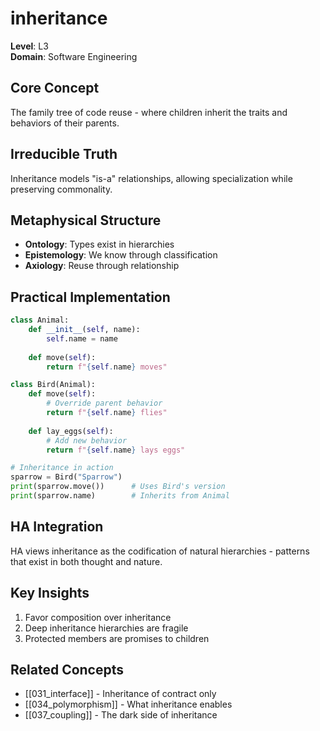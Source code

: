 # inheritance

**Level**: L3  
**Domain**: Software Engineering

## Core Concept
The family tree of code reuse - where children inherit the traits and behaviors of their parents.

## Irreducible Truth
Inheritance models "is-a" relationships, allowing specialization while preserving commonality.

## Metaphysical Structure
- **Ontology**: Types exist in hierarchies
- **Epistemology**: We know through classification
- **Axiology**: Reuse through relationship

## Practical Implementation
```python
class Animal:
    def __init__(self, name):
        self.name = name
    
    def move(self):
        return f"{self.name} moves"

class Bird(Animal):
    def move(self):
        # Override parent behavior
        return f"{self.name} flies"
    
    def lay_eggs(self):
        # Add new behavior
        return f"{self.name} lays eggs"

# Inheritance in action
sparrow = Bird("Sparrow")
print(sparrow.move())      # Uses Bird's version
print(sparrow.name)        # Inherits from Animal
```

## HA Integration
HA views inheritance as the codification of natural hierarchies - patterns that exist in both thought and nature.

## Key Insights
1. Favor composition over inheritance
2. Deep inheritance hierarchies are fragile
3. Protected members are promises to children

## Related Concepts
- [[031_interface]] - Inheritance of contract only
- [[034_polymorphism]] - What inheritance enables
- [[037_coupling]] - The dark side of inheritance